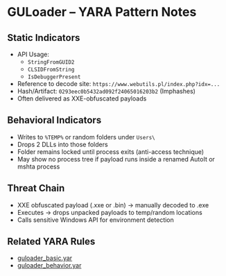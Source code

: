 # GULoader – YARA Pattern Notes

## Static Indicators
- API Usage:
  - `StringFromGUID2`
  - `CLSIDFromString`
  - `IsDebuggerPresent`
- Reference to decode site: `https://www.webutils.pl/index.php?idx=...`
- Hash/Artifact: `0293eec0b5432ad092f24065016203b2` (Imphashes)
- Often delivered as XXE-obfuscated payloads

## Behavioral Indicators
- Writes to `%TEMP%` or random folders under `Users\`
- Drops 2 DLLs into those folders
- Folder remains locked until process exits (anti-access technique)
- May show no process tree if payload runs inside a renamed AutoIt or mshta process

## Threat Chain
- XXE obfuscated payload (.xxe or .bin) → manually decoded to .exe
- Executes → drops unpacked payloads to temp/random locations
- Calls sensitive Windows API for environment detection

## Related YARA Rules
- [guloader_basic.yar](https://github.com/Sab0x1D/ghostyara/blob/main/families/guloader_basic.yar)  
- [guloader_behavior.yar](https://github.com/Sab0x1D/ghostyara/blob/main/ttps/guloader_behavior.yar)
